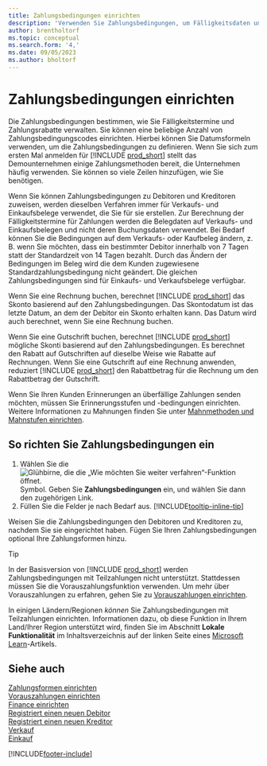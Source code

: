 ```yaml
---
title: Zahlungsbedingungen einrichten
description: 'Verwenden Sie Zahlungsbedingungen, um Fälligkeitsdaten und Skonti zu verwalten.'
author: brentholtorf
ms.topic: conceptual
ms.search.form: '4,'
ms.date: 09/05/2023
ms.author: bholtorf
---
```

# Zahlungsbedingungen einrichten

Die Zahlungsbedingungen bestimmen, wie Sie Fälligkeitstermine und Zahlungsrabatte verwalten. Sie können eine beliebige Anzahl von Zahlungsbedingungscodes einrichten. Hierbei können Sie Datumsformeln verwenden, um die Zahlungsbedingungen zu definieren. Wenn Sie sich zum ersten Mal anmelden für [!INCLUDE [prod_short](includes/prod_short.md)] stellt das Demounternehmen einige Zahlungsmethoden bereit, die Unternehmen häufig verwenden. Sie können so viele Zeilen hinzufügen, wie Sie benötigen.  

Wenn Sie können Zahlungsbedingungen zu Debitoren und Kreditoren zuweisen, werden dieselben Verfahren immer für Verkaufs- und Einkaufsbelege verwendet, die Sie für sie erstellen. Zur Berechnung der Fälligkeitstermine für Zahlungen werden die Belegdaten auf Verkaufs- und Einkaufsbelegen und nicht deren Buchungsdaten verwendet. Bei Bedarf können Sie die Bedingungen auf dem Verkaufs- oder Kaufbeleg ändern, z. B. wenn Sie möchten, dass ein bestimmter Debitor innerhalb von 7 Tagen statt der Standardzeit von 14 Tagen bezahlt. Durch das Ändern der Bedingungen im Beleg wird die dem Kunden zugewiesene Standardzahlungsbedingung nicht geändert. Die gleichen Zahlungsbedingungen sind für Einkaufs- und Verkaufsbelege verfügbar.

Wenn Sie eine Rechnung buchen, berechnet [!INCLUDE [prod_short](includes/prod_short.md)] das Skonto basierend auf den Zahlungsbedingungen. Das Skontodatum ist das letzte Datum, an dem der Debitor ein Skonto erhalten kann. Das Datum wird auch berechnet, wenn Sie eine Rechnung buchen.  

Wenn Sie eine Gutschrift buchen, berechnet [!INCLUDE [prod_short](includes/prod_short.md)] mögliche Skonti basierend auf den Zahlungsbedingungen. Es berechnet den Rabatt auf Gutschriften auf dieselbe Weise wie Rabatte auf Rechnungen. Wenn Sie eine Gutschrift auf eine Rechnung anwenden, reduziert [!INCLUDE [prod_short](includes/prod_short.md)] den Rabattbetrag für die Rechnung um den Rabattbetrag der Gutschrift.  

Wenn Sie Ihren Kunden Erinnerungen an überfällige Zahlungen senden möchten, müssen Sie Erinnerungsstufen und -bedingungen einrichten. Weitere Informationen zu Mahnungen finden Sie unter [Mahnmethoden und Mahnstufen einrichten](finance-setup-reminders.md).  

## So richten Sie Zahlungsbedingungen ein

1. Wählen Sie die ![Glühbirne, die die „Wie möchten Sie weiter verfahren“-Funktion öffnet.](media/ui-search/search_small.png "Tell me-Funktion") Symbol. Geben Sie **Zahlungsbedingungen** ein, und wählen Sie dann den zugehörigen Link.  
2. Füllen Sie die Felder je nach Bedarf aus. [!INCLUDE[tooltip-inline-tip](includes/tooltip-inline-tip_md.md)]  

Weisen Sie die Zahlungsbedingungen den Debitoren und Kreditoren zu, nachdem Sie sie eingerichtet haben. Fügen Sie Ihren Zahlungsbedingungen optional Ihre Zahlungsformen hinzu.  

> [!TIP]
> In der Basisversion von [!INCLUDE [prod_short](includes/prod_short.md)] werden Zahlungsbedingungen mit Teilzahlungen nicht unterstützt. Stattdessen müssen Sie die Vorauszahlungsfunktion verwenden. Um mehr über Vorauszahlungen zu erfahren, gehen Sie zu [Vorauszahlungen einrichten](finance-set-up-prepayments.md).
>
> In einigen Ländern/Regionen *können* Sie Zahlungsbedingungen mit Teilzahlungen einrichten. Informationen dazu, ob diese Funktion in Ihrem Land/Ihrer Region unterstützt wird, finden Sie im Abschnitt **Lokale Funktionalität** im Inhaltsverzeichnis auf der linken Seite eines [Microsoft Learn](about-localization.md)-Artikels.

## Siehe auch

[Zahlungsformen einrichten](finance-payment-methods.md)  
[Vorauszahlungen einrichten](finance-set-up-prepayments.md)  
[Finance einrichten](finance-setup-finance.md)  
[Registriert einen neuen Debitor](sales-how-register-new-customers.md)  
[Registriert einen neuen Kreditor](purchasing-how-register-new-vendors.md)  
[Verkauf](sales-manage-sales.md)  
[Einkauf](purchasing-manage-purchasing.md)  


[!INCLUDE[footer-include](includes/footer-banner.md)]